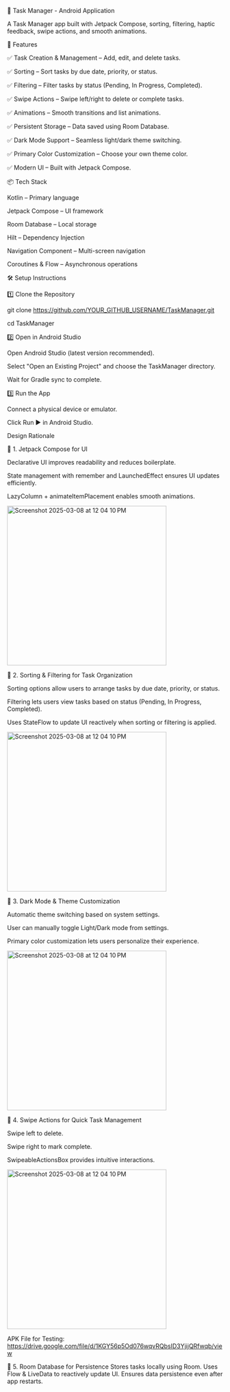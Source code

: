 📌 Task Manager - Android Application

A Task Manager app built with Jetpack Compose, sorting, filtering, haptic feedback, swipe actions, and smooth animations.


🚀 Features

✅ Task Creation & Management – Add, edit, and delete tasks.

✅ Sorting – Sort tasks by due date, priority, or status.

✅ Filtering – Filter tasks by status (Pending, In Progress, Completed).

✅ Swipe Actions – Swipe left/right to delete or complete tasks.

✅ Animations – Smooth transitions and list animations.

✅ Persistent Storage – Data saved using Room Database.

✅ Dark Mode Support – Seamless light/dark theme switching.

✅ Primary Color Customization – Choose your own theme color.

✅ Modern UI – Built with Jetpack Compose.


📦 Tech Stack

Kotlin – Primary language

Jetpack Compose – UI framework

Room Database – Local storage

Hilt – Dependency Injection

Navigation Component – Multi-screen navigation

Coroutines & Flow – Asynchronous operations


🛠️ Setup Instructions

1️⃣ Clone the Repository

git clone https://github.com/YOUR_GITHUB_USERNAME/TaskManager.git

cd TaskManager

2️⃣ Open in Android Studio

Open Android Studio (latest version recommended).

Select "Open an Existing Project" and choose the TaskManager directory.

Wait for Gradle sync to complete.

3️⃣ Run the App

Connect a physical device or emulator.

Click Run ▶ in Android Studio.


Design Rationale

🌟 1. Jetpack Compose for UI

Declarative UI improves readability and reduces boilerplate.

State management with remember and LaunchedEffect ensures UI updates efficiently.

LazyColumn + animateItemPlacement enables smooth animations.

<img width="372" alt="Screenshot 2025-03-08 at 12 04 10 PM" src="https://github.com/user-attachments/assets/da73e287-311a-4372-bfef-82a43a518738" />


📌 2. Sorting & Filtering for Task Organization

Sorting options allow users to arrange tasks by due date, priority, or status.

Filtering lets users view tasks based on status (Pending, In Progress, Completed).

Uses StateFlow to update UI reactively when sorting or filtering is applied.

<img width="372" alt="Screenshot 2025-03-08 at 12 04 10 PM" src="https://github.com/user-attachments/assets/e43614cd-dcee-470a-b56a-5f0cce2eef7a" />


🌙 3. Dark Mode & Theme Customization

Automatic theme switching based on system settings.

User can manually toggle Light/Dark mode from settings.

Primary color customization lets users personalize their experience.

<img width="372" alt="Screenshot 2025-03-08 at 12 04 10 PM" src="https://github.com/user-attachments/assets/9e546626-45df-4260-9474-1c7d344d0951" />


🔄 4. Swipe Actions for Quick Task Management

Swipe left to delete.

Swipe right to mark complete.

SwipeableActionsBox provides intuitive interactions.

<img width="372" alt="Screenshot 2025-03-08 at 12 04 10 PM" src="https://github.com/user-attachments/assets/b9350c8a-f1a7-4b86-9ffe-7d8e6e3e241b" />

APK File for Testing: 
https://drive.google.com/file/d/1KGY56p5Od076wqvRQbsID3YjijQRfwqb/view



📅 5. Room Database for Persistence
Stores tasks locally using Room.
Uses Flow & LiveData to reactively update UI.
Ensures data persistence even after app restarts.
